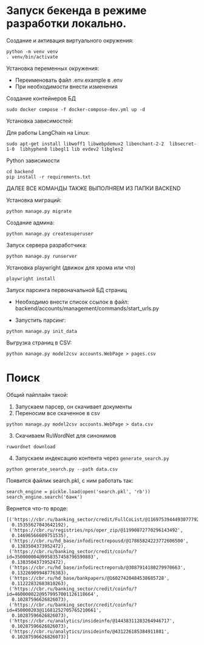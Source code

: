 # Запуск бекенда в режиме разработки локально.

Создание и активация виртуального окружения:

```
python -m venv venv
. venv/bin/activate
```

Установка переменных окружения:
- Переименовать файл .env.example в .env
- При необходимости внести изменения

Создание контейнеров БД

```
sudo docker compose -f docker-compose-dev.yml up -d
```

Установка зависимостей:

Для работы LangChain на Linux:

```
sudo apt-get install libwoff1 libwebpdemux2 libenchant-2-2  libsecret-1-0  libhyphen0 libegl1 lib evdev2 libgles2 
```

Python зависимости
```
cd backend
pip install -r requirements.txt

```
ДАЛЕЕ ВСЕ КОМАНДЫ ТАКЖЕ ВЫПОЛНЯЕМ ИЗ ПАПКИ BACKEND

Установка миграций:
```
python manage.py migrate
```

Создание админа:
```
python manage.py createsuperuser
```

Запуск сервера разработчика:
```
python manage.py runserver
```

Установка playwright (движок для хрома или что)

```
playwright install
```

Запуск парсинга первоначальной БД страниц
- Необходимо внести список ссылок в файл: backend/accounts/management/commands/start_urls.py

- Запустить парсинг:
```
python manage.py init_data
```

Выгрузка страниц в CSV:
```
python manage.py model2csv accounts.WebPage > pages.csv
```

# Поиск

Общий пайплайн такой:

1. Запускаем парсер, он скачивает документы
2. Переносим все скаченное в csv

```
python manage.py model2csv accounts.WebPage > data.csv
```

3. Скачиваем RuWordNet для синонимов

```
ruwordnet download
```

4. Запускаем индексацию контента через `generate_search.py`

```
python generate_search.py --path data.csv
```

Появится файлик search.pkl, с ним работать так:

```
search_engine = pickle.load(open('search.pkl', 'rb'))
search_engine.search('банк')
```

Вернется что-то вроде:

```
[('https://cbr.ru/banking_sector/credit/FullCoList/@11697539444930777929',
  0.15355627043642192),
 ('https://cbr.ru/registries/nps/oper_zip/@11990872770296143492',
  0.14696566609751535),
 ('https://cbr.ru/hd_base/infodirectrepousd/@17865824223772606500',
  0.1383504373952472),
 ('https://cbr.ru/banking_sector/credit/coinfo/?id=350000004@9958357458796590883',
  0.1383504373952472),
 ('https://cbr.ru/hd_base/infodirectreporub/@3087914180279970663',
  0.13226909948776383),
 ('https://cbr.ru/hd_base/bankpapers/@16027420484538685728',
  0.11222832683810263),
 ('https://cbr.ru/banking_sector/credit/coinfo/?id=460000022@9579957001126118664',
  0.10287596626826073),
 ('https://cbr.ru/banking_sector/credit/coinfo/?id=450000203@11681252705765210661',
  0.10287596626826073),
 ('https://cbr.ru/analytics/insideinfo/@14438311283264946717',
  0.10287596626826073),
 ('https://cbr.ru/analytics/insideinfo/@431226185384911881',
  0.10287596626826073)]
```
